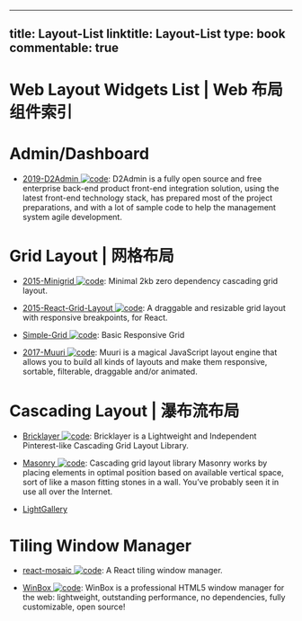 
---
title: Layout-List
linktitle: Layout-List
type: book
commentable: true
---

# Web Layout Widgets List | Web 布局组件索引

# Admin/Dashboard

- [2019-D2Admin ![code](https://ng-tech.icu/assets/code.svg)](https://github.com/d2-projects/d2-admin): D2Admin is a fully open source and free enterprise back-end product front-end integration solution, using the latest front-end technology stack, has prepared most of the project preparations, and with a lot of sample code to help the management system agile development.

# Grid Layout | 网格布局

- [2015-Minigrid ![code](https://ng-tech.icu/assets/code.svg)](https://github.com/henriquea/minigrid): Minimal 2kb zero dependency cascading grid layout.

- [2015-React-Grid-Layout ![code](https://ng-tech.icu/assets/code.svg)](https://github.com/STRML/react-grid-layout): A draggable and resizable grid layout with responsive breakpoints, for React.

- [Simple-Grid ![code](https://ng-tech.icu/assets/code.svg)](https://github.com/ThisIsDallas/Simple-Grid): Basic Responsive Grid

- [2017-Muuri ![code](https://ng-tech.icu/assets/code.svg)](https://github.com/haltu/muuri): Muuri is a magical JavaScript layout engine that allows you to build all kinds of layouts and make them responsive, sortable, filterable, draggable and/or animated.

# Cascading Layout | 瀑布流布局

- [Bricklayer ![code](https://ng-tech.icu/assets/code.svg)](https://github.com/ademilter/bricklayer): Bricklayer is a Lightweight and Independent Pinterest-like Cascading Grid Layout Library.

- [Masonry ![code](https://ng-tech.icu/assets/code.svg)](https://github.com/desandro/masonry): Cascading grid layout library Masonry works by placing elements in optimal position based on available vertical space, sort of like a mason fitting stones in a wall. You’ve probably seen it in use all over the Internet.

- [LightGallery](https://sachinchoolur.github.io/lightgallery.js/)

# Tiling Window Manager

- [react-mosaic ![code](https://ng-tech.icu/assets/code.svg)](https://github.com/nomcopter/react-mosaic): A React tiling window manager.

- [WinBox ![code](https://ng-tech.icu/assets/code.svg)](https://github.com/nextapps-de/winbox): WinBox is a professional HTML5 window manager for the web: lightweight, outstanding performance, no dependencies, fully customizable, open source!

    
